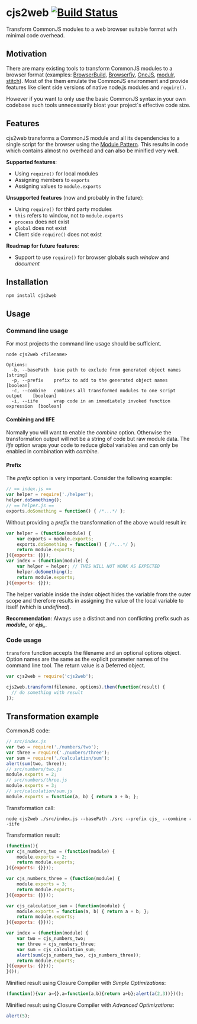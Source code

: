 # cjs2web [![Build Status](https://travis-ci.org/alexlawrence/cjs2web.png?branch=master)](undefined)

Transform CommonJS modules to a web browser suitable format with minimal code overhead.

## Motivation

There are many existing tools to transform CommonJS modules to a browser format
(examples: [BrowserBuild](https://github.com/LearnBoost/browserbuild),
[Browserfiy](https://github.com/substack/node-browserify),
[OneJS](https://github.com/azer/onejs),
[modulr](https://github.com/tobie/modulr-node),
[stitch](https://github.com/sstephenson/stitch)).
Most of the them emulate the CommonJS environment and provide features
like client side versions of native node.js modules and `require()`.

However if you want to only use the basic CommonJS syntax in your own codebase
such tools unnecessarily bloat your project´s effective code size.

## Features

cjs2web transforms a CommonJS module and all its dependencies to a single script for the browser
using the [Module Pattern](http://www.adequatelygood.com/2010/3/JavaScript-Module-Pattern-In-Depth).
This results in code which contains almost no overhead and can also be minified very well.

**Supported features**:

* Using `require()` for local modules
* Assigning members to `exports`
* Assigning values to `module.exports`

**Unsupported features** (now and probably in the future):

* Using `require()` for third party modules
* `this` refers to window, not to `module.exports`
* `process` does not exist
* `global` does not exist
* Client side `require()` does not exist

**Roadmap for future features**:

* Support to use `require()` for browser globals such *window* and *document*

## Installation

```
npm install cjs2web
```

## Usage

### Command line usage

For most projects the command line usage should be sufficient.

```
node cjs2web <filename>

Options:
  -b, --basePath  base path to exclude from generated object names         [string]
  -p, --prefix    prefix to add to the generated object names              [boolean]
  -c, --combine   combines all transformed modules to one script output    [boolean]
  -i, --iife      wrap code in an immediately invoked function expression  [boolean]
```

#### Combining and IIFE

Normally you will want to enable the *combine* option.
Otherwise the transformation output will not be a string of code but raw module data.
The *iife* option wraps your code to reduce global variables and
can only be enabled in combination with *combine*.

#### Prefix

The *prefix* option is very important. Consider the following example:

```javascript
// == index.js ==
var helper = require('./helper');
helper.doSomething();
// == helper.js ==
exports.doSomething = function() { /*...*/ };
```

Without providing a *prefix* the transformation of the above would result in:

```javascript
var helper = (function(module) {
    var exports = module.exports;
    exports.doSomething = function() { /*...*/ };
    return module.exports;
}({exports: {}});
var index = (function(module) {
    var helper = helper; // THIS WILL NOT WORK AS EXPECTED
    helper.doSomething();
    return module.exports;
}({exports: {}});
```

The helper variable inside the *index* object hides the variable from the outer scope
and therefore results in assigning the value of the local variable to itself (which is *undefined*).

**Recommendation**: Always use a distinct and non conflicting prefix such as ***module_*** or ***cjs_***.

### Code usage

`transform` function accepts the filename and an optional options object.
Option names are the same as the explicit parameter names of the command line tool.
The return value is a Deferred object.

```javascript
var cjs2web = require('cjs2web');

cjs2web.transform(filename, options).then(function(result) {
  // do something with result
});
```

## Transformation example

CommonJS code:

```javascript
// src/index.js
var two = require('./numbers/two');
var three = require('./numbers/three');
var sum = require('./calculation/sum');
alert(sum(two, three));
// src/numbers/two.js
module.exports = 2;
// src/numbers/three.js
module.exports = 3;
// src/calculation/sum.js
module.exports = function(a, b) { return a + b; };
```

Transformation call:

```
node cjs2web ./src/index.js --basePath ./src --prefix cjs_ --combine --iife
```

Transformation result:

```javascript
(function(){
var cjs_numbers_two = (function(module) {
    module.exports = 2;
    return module.exports;
}({exports: {}}));

var cjs_numbers_three = (function(module) {
    module.exports = 3;
    return module.exports;
}({exports: {}}));

var cjs_calculation_sum = (function(module) {
    module.exports = function(a, b) { return a + b; };
    return module.exports;
}({exports: {}}));

var index = (function(module) {
    var two = cjs_numbers_two;
    var three = cjs_numbers_three;
    var sum = cjs_calculation_sum;
    alert(sum(cjs_numbers_two, cjs_numbers_three));
    return module.exports;
}({exports: {}}));
}());
```

Minified result using Closure Compiler with *Simple Optimizations*:

```javascript
(function(){var a={},a=function(a,b){return a+b};alert(a(2,3))})();
```

Minified result using Closure Compiler with *Advanced Optimizations*:

```javascript
alert(5);
```